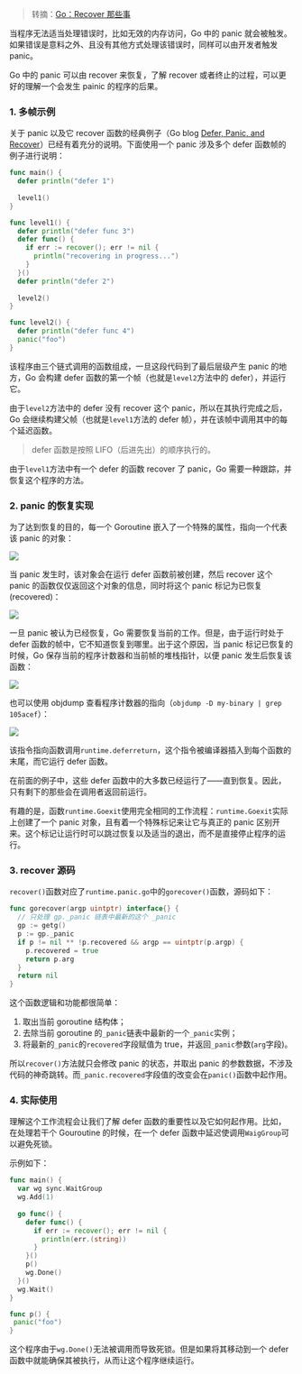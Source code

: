 > 转摘：[Go：Recover 那些事](https://mp.weixin.qq.com/s/y6bLqjevvqlP3AEjTaztYw)

当程序无法适当处理错误时，比如无效的内存访问，Go 中的 panic 就会被触发。如果错误是意料之外、且没有其他方式处理该错误时，同样可以由开发者触发 panic。

Go 中的 panic 可以由 recover 来恢复，了解 recover 或者终止的过程，可以更好的理解一个会发生 painic 的程序的后果。

### 1. 多帧示例

关于 panic 以及它 recover 函数的经典例子（Go blog [Defer, Panic, and Recover](https://blog.golang.org/defer-panic-and-recover)）已经有着充分的说明。下面使用一个 panic 涉及多个 defer 函数帧的例子进行说明：

```go
func main() {
  defer println("defer 1")
  
  level1()
}

func level1() {
  defer println("defer func 3")
  defer func() {
    if err := recover(); err != nil {
      println("recovering in progress...")
    }
  }()
  defer println("defer 2")
  
  level2()
}

func level2() {
  defer println("defer func 4")
  panic("foo")
}
```

该程序由三个链式调用的函数组成，一旦这段代码到了最后层级产生 panic 的地方，Go 会构建 defer 函数的第一个帧（也就是`level2`方法中的 defer），并运行它。

由于`level2`方法中的 defer 没有 recover 这个 panic，所以在其执行完成之后，Go 会继续构建父帧（也就是`level1`方法的 defer 帧），并在该帧中调用其中的每个延迟函数。

> defer 函数是按照 LIFO（后进先出）的顺序执行的。

由于`level1`方法中有一个 defer 的函数 recover 了 panic，Go 需要一种跟踪，并恢复这个程序的方法。

### 2. panic 的恢复实现

为了达到恢复的目的，每一个 Goroutine 嵌入了一个特殊的属性，指向一个代表该 panic 的对象：

![](http://cnd.qiniu.lin07ux.cn/markdown/1638784580594-9d6a894b1f21.jpg)

当 panic 发生时，该对象会在运行 defer 函数前被创建，然后 recover 这个 panic 的函数仅仅返回这个对象的信息，同时将这个 panic 标记为已恢复(recovered)：

![](http://cnd.qiniu.lin07ux.cn/markdown/1638784737405-e07df161d73a.jpg)

一旦 panic 被认为已经恢复，Go 需要恢复当前的工作。但是，由于运行时处于 defer 函数的帧中，它不知道恢复到哪里。出于这个原因，当 panic 标记已恢复的时候，Go 保存当前的程序计数器和当前帧的堆栈指针，以便 panic 发生后恢复该函数：

![](http://cnd.qiniu.lin07ux.cn/markdown/1638784814506-1b799e883b6a.jpg)

也可以使用 objdump 查看程序计数器的指向（`objdump -D my-binary | grep 105acef`）：

![](http://cnd.qiniu.lin07ux.cn/markdown/1638847297336-0d6ca8a40eac.jpg)

该指令指向函数调用`runtime.deferreturn`，这个指令被编译器插入到每个函数的末尾，而它运行 defer 函数。

在前面的例子中，这些 defer 函数中的大多数已经运行了——直到恢复。因此，只有剩下的那些会在调用者返回前运行。

有趣的是，函数`runtime.Goexit`使用完全相同的工作流程：`runtime.Goexit`实际上创建了一个 panic 对象，且有着一个特殊标记来让它与真正的 panic 区别开来。这个标记让运行时可以跳过恢复以及适当的退出，而不是直接停止程序的运行。

### 3. recover 源码

`recover()`函数对应了`runtime.panic.go`中的`gorecover()`函数，源码如下：

```go
func gorecover(argp uintptr) interface{} {
  // 只处理 gp._panic 链表中最新的这个 _panic
  gp := getg()
  p := gp._panic
  if p != nil ** !p.recovered && argp == uintptr(p.argp) {
    p.recovered = true
    return p.arg
  }
  return nil
}
```

这个函数逻辑和功能都很简单：

1. 取出当前 goroutine 结构体；
2. 去除当前 goroutine 的`_panic`链表中最新的一个`_panic`实例；
3. 将最新的`_panic`的`recovered`字段赋值为 true，并返回`_panic`参数(`arg`字段)。

所以`recover()`方法就只会修改 panic 的状态，并取出 panic 的参数数据，不涉及代码的神奇跳转。而`_panic.recovered`字段值的改变会在`panic()`函数中起作用。

### 4. 实际使用

理解这个工作流程会让我们了解 defer 函数的重要性以及它如何起作用。比如，在处理若干个 Gouroutine 的时候，在一个 defer 函数中延迟使调用`WaigGroup`可以避免死锁。

示例如下：

```go
func main() {
  var wg sync.WaitGroup
  wg.Add(1)
  
  go func() {
    defer func() {
      if err := recover(); err != nil {
        println(err.(string))
      }
    }()
    p()
    wg.Done()
  }()
  wg.Wait()
}

func p() {
 panic("foo")
}
```

这个程序由于`wg.Done()`无法被调用而导致死锁。但是如果将其移动到一个 defer 函数中就能确保其被执行，从而让这个程序继续运行。

